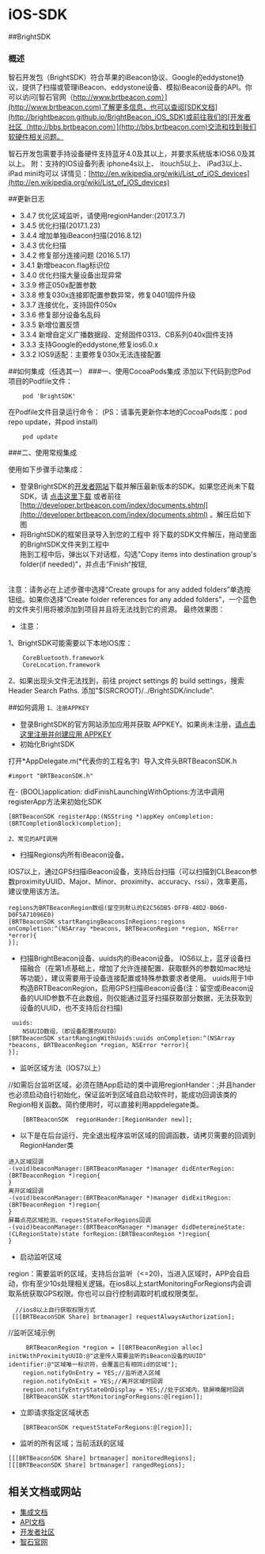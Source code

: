 iOS-SDK
=======

##BrightSDK
### 概述

智石开发包（BrightSDK）符合苹果的iBeacon协议、Google的eddystone协议，提供了扫描或管理iBeacon、eddystone设备、模拟iBeacon设备的API。你可以访问[智石官网（http://www.brtbeacon.com）](http://www.brtbeacon.com)了解更多信息，也可以查阅[SDK文档](http://brightbeacon.github.io/BrightBeacon_iOS_SDK)或前往我们的[开发者社区（http://bbs.brtbeacon.com）](http://bbs.brtbeacon.com)交流和找到我们软硬件相关问题。

智石开发包需要手持设备硬件支持蓝牙4.0及其以上，并要求系统版本IOS6.0及其以上。
附：支持的IOS设备列表
iphone4s以上、
itouch5以上、
iPad3以上、
iPad mini均可以
详情见：[http://en.wikipedia.org/wiki/List_of_iOS_devices](http://en.wikipedia.org/wiki/List_of_iOS_devices)

##更新日志
 *  3.4.7 优化区域监听，请使用regionHander:(2017.3.7)
 *  3.4.5 优化扫描(2017.1.23)
 *  3.4.4 增加单独iBeacon扫描(2016.8.12)
 *  3.4.3 优化扫描
 *  3.4.2 修复部分连接问题 (2016.5.17)
 *  3.4.1 新增beacon.flag标识位
 *  3.4.0 优化扫描大量设备出现异常
 *  3.3.9 修正050x配置参数
 *  3.3.8 修复030x连接即配置参数异常，修复0401固件升级
 *  3.3.7 连接优化，支持固件050x
 *  3.3.6 修复部分设备名乱码
 *  3.3.5 新增位置反馈
 *  3.3.4 新增自定义广播数据段、定频固件0313、CB系列040x固件支持
 *  3.3.3 支持Google的eddystone,修复ios6.0.x
 *  3.3.2 IOS9适配：主要修复030x无法连接配置

##如何集成（任选其一）
###一、使用CocoaPods集成
添加以下代码到您Pod项目的Podfile文件：

```
	pod 'BrightSDK'
```
在Podfile文件目录运行命令：
(PS：请事先更新你本地的CocoaPods库：pod repo update，并pod install)

```
	pod update
```

###二、使用常规集成

使用如下步骤手动集成：
- 登录BrightSDK的[开发者网站](http://developer.brtbeacon.com)下载并解压最新版本的SDK。如果您还尚未下载SDK，请 [点击这里下载](http://developer.brtbeacon.com/index/documents.shtml) 或者前往 [http://developer.brtbeacon.com/index/documents.shtml](http://developer.brtbeacon.com/index/documents.shtml) 。解压后如下图<br/>
- 将BrightSDK的框架目录导入到您的工程中
将下载的SDK文件解压，拖动里面的BrightSDK文件夹到工程中
<br/>拖到工程中后，弹出以下对话框，勾选"Copy items into destination group's folder(if needed)"，并点击“Finish“按钮,

<br/>注意：请务必在上述步骤中选择“Create groups for any added folders”单选按钮组。如果你选择“Create folder references for any added folders”，一个蓝色的文件夹引用将被添加到项目并且将无法找到它的资源。
最终效果图：<br/>



- 注意：

1、BrightSDK可能需要以下本地IOS库：

```
	CoreBluetooth.framework
	CoreLocation.framework
```

2、如果出现头文件无法找到，前往 project settings 的 build settings，搜索Header Search Paths. 添加"$(SRCROOT)/../BrightSDK/include".


##如何调用
`1、注册APPKEY`<br/>

- 登录BrightSDK的官方网站添加应用并获取 APPKEY。如果尚未注册，[请点击这里注册并创建应用 APPKEY](http://developer.brtbeacon.com)
- 初始化BrightSDK

打开*AppDelegate.m(*代表你的工程名字)  导入文件头BRTBeaconSDK.h

```
#import "BRTBeaconSDK.h"
```
在- (BOOL)application: didFinishLaunchingWithOptions:方法中调用registerApp方法来初始化SDK

```
[BRTBeaconSDK registerApp:(NSString *)appKey onCompletion:(BRTCompletionBlock)completion];
```
`2、常见的API调用`<br/>

 - 扫描Regions内所有iBeacon设备。

IOS7以上，通过GPS扫描iBeacon设备，支持后台扫描（可以扫描到CLBeacon参数proximityUUID、Major、Minor、proximity、accuracy、rssi），效率更高，建议使用该方法。

```
regions为BRTBeaconRegion数组(留空则默认的E2C56DB5-DFFB-48D2-B060-D0F5A71096E0)
[BRTBeaconSDK startRangingBeaconsInRegions:regions onCompletion:^(NSArray *beacons, BRTBeaconRegion *region, NSError *error){
}];
```
 - 扫描BrightBeacon设备、uuids内的iBeacon设备。
IOS6以上，蓝牙设备扫描融合（在第1点基础上，增加了允许连接配置、获取额外的参数如mac地址等功能），建议需要用于设备连接配置或特殊参数要求者使用。
uuids用于1中构造BRTBeaconRegion，启用GPS扫描iBeacon设备(注：留空或iBeacon设备的UUID参数不在此数组，则仅能通过蓝牙扫描获取部分数据，无法获取到设备的UUID，也不支持后台扫描)

```
 uuids:
	NSUUID数组，（即设备配置的UUID）
[BRTBeaconSDK startRangingWithUuids:uuids onCompletion:^(NSArray *beacons, BRTBeaconRegion *region, NSError *error){
}];
 ```
 
 - 监听区域方法（IOS7以上）

//如需后台监听区域，必须在随App启动的类中调用regionHander：;并且hander也必须启动自行初始化，保证监听到区域自启动软件时，能成功回调该类的Region相关函数。简约使用时，可以直接利用appdelegate类。

```
	[BRTBeaconSDK  regionHander:[RegionHander new]];
```

 * 以下是在后台运行、完全退出程序监听区域的回调函数，请拷贝需要的回调到RegionHander类

```
进入区域回调
-(void)beaconManager:(BRTBeaconManager *)manager didEnterRegion:(BRTBeaconRegion *)region{
}
离开区域回调
-(void)beaconManager:(BRTBeaconManager *)manager didExitRegion:(BRTBeaconRegion *)region{
}
屏幕点亮区域检测、requestStateForRegions回调
-(void)beaconManager:(BRTBeaconManager *)manager didDetermineState:(CLRegionState)state forRegion:(BRTBeaconRegion *)region{
}
```
- 启动监听区域

 region：需要监听的区域，支持后台监听（<=20)，当进入区域时，APP会自启动，你有至少10s处理相关逻辑。在ios8以上startMonitoringForRegions内会调取系统获取GPS权限。你也可以自行控制调取时机或权限类型。
 
```
  //ios8以上自行获取权限方式
 [[[BRTBeaconSDK Share] brtmanager] requestAlwaysAuthorization];
```
//监听区域示例
 
```
     BRTBeaconRegion *region = [[BRTBeaconRegion alloc] initWithProximityUUID:@"这里传人需要监听的iBeacon设备的UUID" identifier:@"区域唯一标识符，会覆盖已有相同id的区域"];
    region.notifyOnEntry = YES;//监听进入区域
    region.notifyOnExit = YES;//离开区域时回调
    region.notifyEntryStateOnDisplay = YES;//处于区域内，锁屏唤醒时回调
    [BRTBeaconSDK startMonitoringForRegions:@[region]];
 ```
 
 - 立即请求指定区域状态
 
 ```
     [BRTBeaconSDK requestStateForRegions:@[region]];
 ```
- 监听的所有区域；当前活跃的区域

```
[[[BRTBeaconSDK Share] brtmanager] monitoredRegions];
[[[BRTBeaconSDK Share] brtmanager] rangedRegions];
```
## 相关文档或网站
* [集成文档](http://www.brtbeacon.com/home/document_ios.shtml)
* [API文档](http://brightbeacon.github.io/BrightBeacon_iOS_SDK)
* [开发者社区](http://bbs.brtbeacon.com)
* [智石官网](http://www.brtbeacon.com)